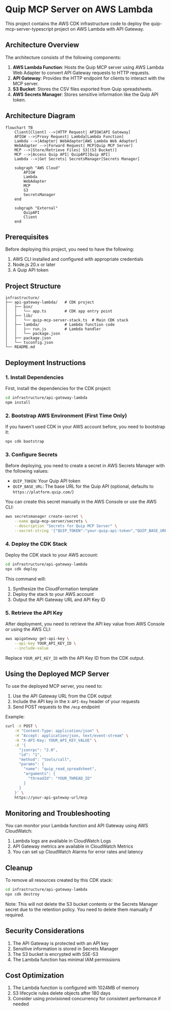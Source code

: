 # Quip MCP Server on AWS Lambda

This project contains the AWS CDK infrastructure code to deploy the quip-mcp-server-typescript project on AWS Lambda with API Gateway.

## Architecture Overview

The architecture consists of the following components:

1. **AWS Lambda Function**: Hosts the Quip MCP server using AWS Lambda Web Adapter to convert API Gateway requests to HTTP requests.
2. **API Gateway**: Provides the HTTP endpoint for clients to interact with the MCP server.
3. **S3 Bucket**: Stores the CSV files exported from Quip spreadsheets.
4. **AWS Secrets Manager**: Stores sensitive information like the Quip API token.

## Architecture Diagram

```mermaid
flowchart TB
    Client[Client] -->|HTTP Request| APIGW[API Gateway]
    APIGW -->|Proxy Request| Lambda[Lambda Function]
    Lambda -->|Adapter| WebAdapter[AWS Lambda Web Adapter]
    WebAdapter -->|Forward Request| MCP[Quip MCP Server]
    MCP -->|Store/Retrieve Files| S3[(S3 Bucket)]
    MCP -->|Access Quip API| QuipAPI[Quip API]
    Lambda -->|Get Secrets| SecretsManager[Secrets Manager]
    
    subgraph "AWS Cloud"
        APIGW
        Lambda
        WebAdapter
        MCP
        S3
        SecretsManager
    end
    
    subgraph "External"
        QuipAPI
        Client
    end
```

## Prerequisites

Before deploying this project, you need to have the following:

1. AWS CLI installed and configured with appropriate credentials
2. Node.js 20.x or later
3. A Quip API token

## Project Structure

```
infrastructure/
├── api-gateway-lambda/   # CDK project
│   ├── bin/
│   │   └── app.ts        # CDK app entry point
│   ├── lib/
│   │   └── quip-mcp-server-stack.ts  # Main CDK stack
│   ├── lambda/           # Lambda function code
│   │   ├── run.js        # Lambda handler
│   │   └── package.json
│   ├── package.json
│   └── tsconfig.json
└── README.md
```

## Deployment Instructions

### 1. Install Dependencies

First, install the dependencies for the CDK project:

```bash
cd infrastructure/api-gateway-lambda
npm install
```

### 2. Bootstrap AWS Environment (First Time Only)

If you haven't used CDK in your AWS account before, you need to bootstrap it:

```bash
npx cdk bootstrap
```

### 3. Configure Secrets

Before deploying, you need to create a secret in AWS Secrets Manager with the following values:

- `QUIP_TOKEN`: Your Quip API token
- `QUIP_BASE_URL`: The base URL for the Quip API (optional, defaults to `https://platform.quip.com/`)

You can create this secret manually in the AWS Console or use the AWS CLI:

```bash
aws secretsmanager create-secret \
    --name quip-mcp-server/secrets \
    --description "Secrets for Quip MCP Server" \
    --secret-string '{"QUIP_TOKEN":"your-quip-api-token","QUIP_BASE_URL":"your-quip-base-url-if-needed"}'
```

### 4. Deploy the CDK Stack

Deploy the CDK stack to your AWS account:

```bash
cd infrastructure/api-gateway-lambda
npx cdk deploy
```

This command will:
1. Synthesize the CloudFormation template
2. Deploy the stack to your AWS account
3. Output the API Gateway URL and API Key ID

### 5. Retrieve the API Key

After deployment, you need to retrieve the API key value from AWS Console or using the AWS CLI:

```bash
aws apigateway get-api-key \
    --api-key YOUR_API_KEY_ID \
    --include-value
```

Replace `YOUR_API_KEY_ID` with the API Key ID from the CDK output.

## Using the Deployed MCP Server

To use the deployed MCP server, you need to:

1. Use the API Gateway URL from the CDK output
2. Include the API key in the `X-API-Key` header of your requests
3. Send POST requests to the `/mcp` endpoint

Example:

```bash
curl -X POST \
    -H "Content-Type: application/json" \
    -H "Accept: application/json, text/event-stream" \
    -H "X-API-Key: YOUR_API_KEY_VALUE" \
    -d '{
      "jsonrpc": "2.0",
      "id": "1",
      "method": "tools/call",
      "params": {
        "name": "quip_read_spreadsheet",
        "arguments": {
          "threadId": "YOUR_THREAD_ID"
        }
      }
    }' \
    https://your-api-gateway-url/mcp
```

## Monitoring and Troubleshooting

You can monitor your Lambda function and API Gateway using AWS CloudWatch:

1. Lambda logs are available in CloudWatch Logs
2. API Gateway metrics are available in CloudWatch Metrics
3. You can set up CloudWatch Alarms for error rates and latency

## Cleanup

To remove all resources created by this CDK stack:

```bash
cd infrastructure/api-gateway-lambda
npx cdk destroy
```

Note: This will not delete the S3 bucket contents or the Secrets Manager secret due to the retention policy. You need to delete them manually if required.

## Security Considerations

1. The API Gateway is protected with an API key
2. Sensitive information is stored in Secrets Manager
3. The S3 bucket is encrypted with SSE-S3
4. The Lambda function has minimal IAM permissions

## Cost Optimization

1. The Lambda function is configured with 1024MB of memory
2. S3 lifecycle rules delete objects after 180 days
3. Consider using provisioned concurrency for consistent performance if needed
